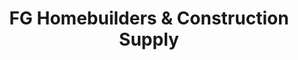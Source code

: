 ---
title: "FG Homebuilders & Construction Supply"
url: /santo-tomas/fg-homebuilders-and-construction-supply/
shop: hardware
---